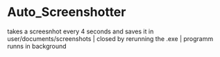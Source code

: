 # Auto_Screenshotter
takes a screesnhot every 4 seconds and saves it in user/documents/screenshots | closed by rerunning the .exe | programm runns in background
